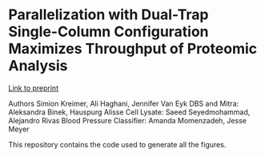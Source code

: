 # Parallelization with Dual-Trap Single-Column Configuration Maximizes Throughput of Proteomic Analysis


[Link to preprint]()

Authors
Simion Kreimer, Ali Haghani, Jennifer Van Eyk
DBS and Mitra:	Aleksandra Binek, Hauspurg Alisse
Cell Lysate: Saeed Seyedmohammad, Alejandro Rivas
Blood Pressure Classifier: Amanda Momenzadeh, Jesse Meyer

This repository contains the code used to generate all the figures. 
